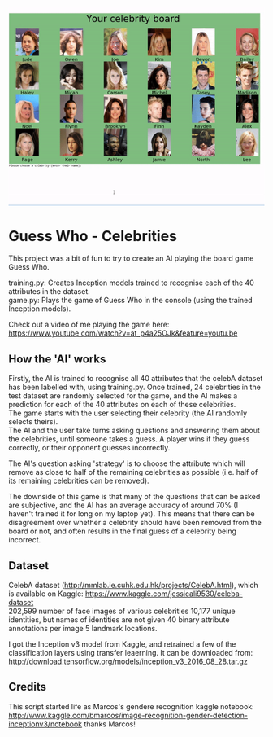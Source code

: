 ![demo_video](guess_who_demo.gif)

# Guess Who - Celebrities

This project was a bit of fun to try to create an AI playing the board game Guess Who. 

training.py: Creates Inception models trained to recognise each of the 40 attributes in the dataset.  
game.py: Plays the game of Guess Who in the console (using the trained Inception models).

Check out a video of me playing the game here: https://www.youtube.com/watch?v=at_p4a25OJk&feature=youtu.be

## How the 'AI' works
Firstly, the AI is trained to recognise all 40 attributes that the celebA dataset has been labelled with, using training.py.
Once trained, 24 celebrities in the test dataset are randomly selected for the game, and the AI makes a prediction for each of the 40 attributes on each of these celebrities.  
The game starts with the user selecting their celebrity (the AI randomly selects theirs).  
The AI and the user take turns asking questions and answering them about the celebrities, until someone takes a guess. A player wins if they guess correctly, or their opponent guesses incorrectly.  

The AI's question asking 'strategy' is to choose the attribute which will remove as close to half of the remaining celebrities as possible (i.e. half of its remaining celebrities can be removed).  

The downside of this game is that many of the questions that can be asked are subjective, and the AI has an average accuracy of around 70% (I haven't trained it for long on my laptop yet). This means that there can be disagreement over whether a celebrity should have been removed from the board or not, and often results in the final guess of a celebrity being incorrect.

## Dataset
CelebA dataset (http://mmlab.ie.cuhk.edu.hk/projects/CelebA.html), which is available on Kaggle: https://www.kaggle.com/jessicali9530/celeba-dataset  
202,599 number of face images of various celebrities 10,177 unique identities, but names of identities are not given 40 binary attribute annotations per image 5 landmark locations.

I got the Inception v3 model from Kaggle, and retrained a few of the classification layers using transfer leaerning. It can be downloaded from: http://download.tensorflow.org/models/inception_v3_2016_08_28.tar.gz

## Credits
This script started life as Marcos's gendere recognition kaggle notebook: http://www.kaggle.com/bmarcos/image-recognition-gender-detection-inceptionv3/notebook
thanks Marcos!
